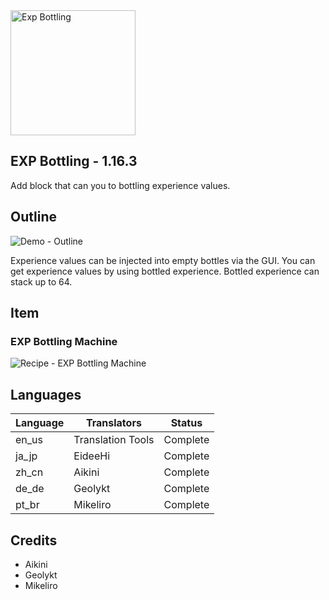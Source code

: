 <img src="https://app.box.com/shared/static/nkf60gaxe5frw4vv4q99888mkhovpnp2.png" width="200" alt="Exp Bottling"/>

## EXP Bottling - 1.16.3 ##
Add block that can you to bottling experience values.

## Outline ##
<img src="https://app.box.com/shared/static/i9ta93cufusw715quaie0utf61ug9tqw.gif" alt="Demo - Outline" />

Experience values can be injected into empty bottles via the GUI.
You can get experience values by using bottled experience.
Bottled experience can stack up to 64.

## Item ##
### EXP Bottling Machine ###
<img src="https://app.box.com/shared/static/bha40tcehsbgl82m74hs0b1ymnsbooev.png" alt="Recipe - EXP Bottling Machine">

## Languages ##
|Language|Translators|Status|
|--------|-----------|------|
|en_us|Translation Tools|Complete|
|ja_jp|EideeHi|Complete|
|zh_cn|Aikini|Complete|
|de_de|Geolykt|Complete|
|pt_br|Mikeliro|Complete|

## Credits ##
- Aikini
- Geolykt
- Mikeliro
